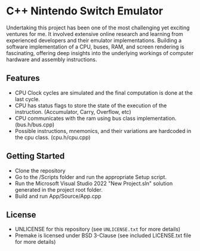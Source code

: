# C++ Nintendo Switch Emulator
Undertaking this project has been one of the most challenging yet exciting ventures for me. It involved extensive online research and learning from experienced developers and their emulator implementations. Building a software implementation of a CPU, buses, RAM, and screen rendering is fascinating, offering deep insights into the underlying workings of computer hardware and assembly instructions.

## Features
- CPU Clock cycles are simulated and the final computation is done at the last cycle.
- CPU has status flags to store the state of the execution of the instruction. (Accumulator, Carry, Overflow, etc)
- CPU communicates with the ram using bus class implementation. (bus.h/bus.cpp)
- Possible instructions, mnemonics, and their variations are hardcoded in the cpu class. (cpu.h/cpu.cpp)

## Getting Started
- Clone the repository
- Go to the /Scripts folder and run the appropriate Setup script.
- Run the Microsoft Visual Studio 2022 "New Project.sln" solution generated in the project root folder.
- Build and run App/Source/App.cpp 

## License
- UNLICENSE for this repository (see `UNLICENSE.txt` for more details)
- Premake is licensed under BSD 3-Clause (see included LICENSE.txt file for more details)
